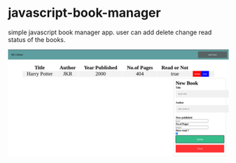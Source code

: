 # javascript-book-manager
simple javascript book manager app. user can add delete change read status of the books. 

![Screenshot](screenshot.png)
